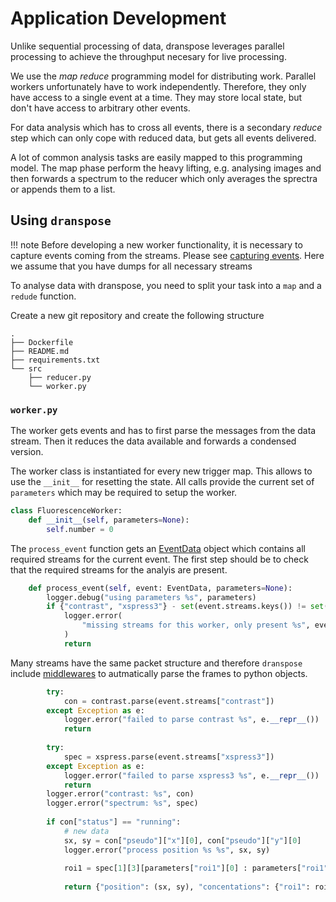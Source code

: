 # Application Development

Unlike sequential processing of data, dranspose leverages parallel processing to achieve the throughput necesary for live processing.

We use the *map reduce* programming model for distributing work.
Parallel workers unfortunately have to work independently. Therefore, they only have access 
to a single event at a time. They may store local state, but don't have access to arbitrary other events.

For data analysis which has to cross all events, there is a secondary *reduce* step which can only cope with reduced data, but gets all events delivered.

A lot of common analysis tasks are easily mapped to this programming model.
The map phase perform the heavy lifting, e.g. analysing images and then forwards a spectrum to the reducer which only averages the sprectra or appends them to a list.

## Using `dranspose`

!!! note
    Before developing a new worker functionality, it is necessary to capture events coming from the streams.
    Please see [capturing events](tutorials/capturing.md).
    Here we assume that you have dumps for all necessary streams


To analyse data with dranspose, you need to split your task into a `map` and a `redude` function.

Create a new git repository and create the following structure
    
    .
    ├── Dockerfile
    ├── README.md
    ├── requirements.txt
    └── src
        ├── reducer.py
        └── worker.py
   

### `worker.py`

The worker gets events and has to first parse the messages from the data stream.
Then it reduces the data available and forwards a condensed version.

The worker class is instantiated for every new trigger map. This allows to use the `__init__` for resetting the state.
All calls provide the current set of `parameters` which may be required to setup the worker.

``` py
class FluorescenceWorker:
    def __init__(self, parameters=None):
        self.number = 0

```
The `process_event` function gets an [EventData](../reference/protocols/events.md) object which contains all required streams for the current event.
The first step should be to check that the required streams for the analyis are present.
``` py
    def process_event(self, event: EventData, parameters=None):
        logger.debug("using parameters %s", parameters)
        if {"contrast", "xspress3"} - set(event.streams.keys()) != set():
            logger.error(
                "missing streams for this worker, only present %s", event.streams.keys()
            )
            return
```
Many streams have the same packet structure and therefore `dranspose` include [middlewares](../reference/middlewares.md) to autmatically parse the frames to python objects.
``` py
        try:
            con = contrast.parse(event.streams["contrast"])
        except Exception as e:
            logger.error("failed to parse contrast %s", e.__repr__())
            return
    
        try:
            spec = xspress.parse(event.streams["xspress3"])
        except Exception as e:
            logger.error("failed to parse xspress3 %s", e.__repr__())
            return
        logger.error("contrast: %s", con)
        logger.error("spectrum: %s", spec)
    
        if con["status"] == "running":
            # new data
            sx, sy = con["pseudo"]["x"][0], con["pseudo"]["y"][0]
            logger.error("process position %s %s", sx, sy)
    
            roi1 = spec[1][3][parameters["roi1"][0] : parameters["roi1"][1]].sum()
    
            return {"position": (sx, sy), "concentations": {"roi1": roi1}}
```